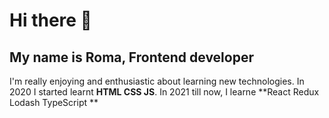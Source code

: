 # Hi there 🫡
## My name is Roma, Frontend developer
I'm really enjoying and enthusiastic about learning new technologies. In 2020 I started learnt **HTML CSS JS**. In 2021 till now, I learnе **React Redux Lodash TypeScript **

